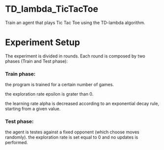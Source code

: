 # TD_lambda_TicTacToe
Train an agent that plays Tic Tac Toe using the TD-lambda algorithm.



# Experiment Setup
The experiment is divided in rounds. Each round is composed by two phases (Train and Test phase):
### Train phase:
the program is trained for a certain number of games.

the exploration rate epsilon is grater than 0.

the learning rate alpha is decreased according to an exponential decay rule, starting from a given value.
### Test phase:
the agent is testes against a fixed opponent (which choose moves randomly).
the exploration rate is set equal to 0 and no updates is performed.
